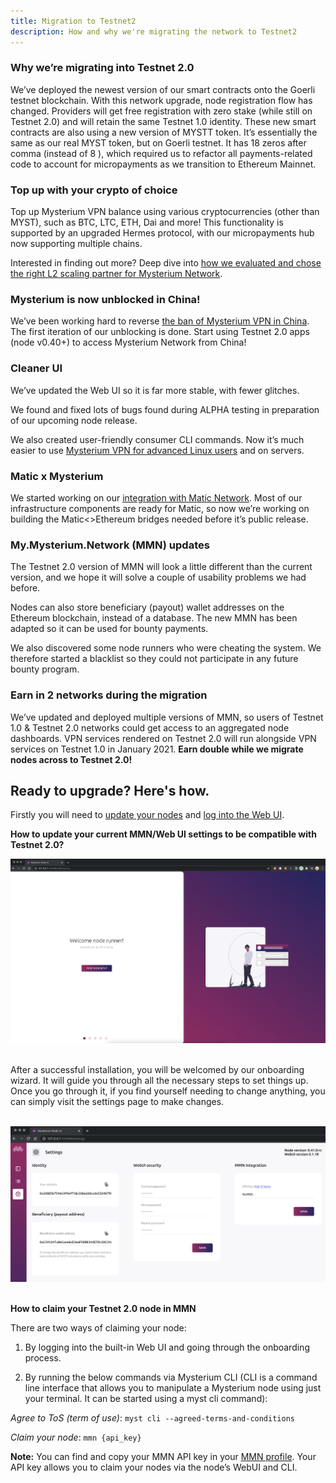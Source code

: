 ```yaml
---
title: Migration to Testnet2 
description: How and why we're migrating the network to Testnet2
---
```


  
### Why we’re migrating into Testnet 2.0

We’ve deployed the newest version of our smart contracts onto the Goerli testnet blockchain. With this network upgrade, node registration flow has changed. Providers will get free registration with zero stake (while still on Testnet 2.0) and will retain the same Testnet 1.0 identity. These new smart contracts are also using a new version of MYSTT token. It’s essentially the same as our real MYST token, but on Goerli testnet. It has 18 zeros after comma (instead of 8 ), which required us to refactor all payments-related code to account for micropayments as we transition to Ethereum Mainnet.

### Top up with your crypto of choice

Top up Mysterium VPN balance using various cryptocurrencies (other than MYST), such as BTC, LTC, ETH, Dai and more! This functionality is supported by an upgraded Hermes protocol, with our micropayments hub now supporting multiple chains.

Interested in finding out more? Deep dive into [how we evaluated and chose the right L2 scaling partner for Mysterium Network](https://mysterium.network/blog/layer-2-the-search-for-the-cheapest-and-fastest-microtransactions/).

### Mysterium is now unblocked in China!

We’ve been working hard to reverse [the ban of Mysterium VPN in China](https://medium.com/mysterium-network/china-where-is-your-internet-e03824fea13c). The first iteration of our unblocking is done. Start using Testnet 2.0 apps (node v0.40+) to access Mysterium Network from China!

### Cleaner UI

We’ve updated the Web UI so it is far more stable, with fewer glitches.

We found and fixed lots of bugs found during ALPHA testing in preparation of our upcoming node release.

We also created user-friendly consumer CLI commands.
Now it’s much easier to use [Mysterium VPN for advanced Linux users](https://docs-v2.mysterium.network/user-guide/) and on servers.

### Matic x Mysterium

We started working on our [integration with Matic Network](https://mysterium.network/blog/matic-network-powers-mysterium-p2p-payments/). Most of our infrastructure components are ready for Matic, so now we’re working on building the Matic<>Ethereum bridges needed before it’s public release.

### My.Mysterium.Network (MMN) updates

The Testnet 2.0 version of MMN will look a little different than the current version, and we hope it will solve a couple of usability problems we had before.

Nodes can also store beneficiary (payout) wallet addresses on the Ethereum blockchain, instead of a database. The new MMN has been adapted so it can be used for bounty payments.

We also discovered some node runners who were cheating the system. We therefore started a blacklist so they could not participate in any future bounty program.

### Earn in 2 networks during the migration
  
We’ve updated and deployed multiple versions of MMN, so users of Testnet 1.0 & Testnet 2.0 networks could get access to an aggregated node dashboards. 
VPN services rendered on Testnet 2.0 will run alongside VPN services on Testnet 1.0 in January 2021. **Earn double while we migrate nodes across to Testnet 2.0!**

## Ready to upgrade? Here's how.

Firstly you will need to [update your nodes](/node-runners/setup/updating) and [log into the Web UI](/node-runners/webui/).

**How to update your current MMN/Web UI settings to be compatible with Testnet 2.0?**

<img src="../images/webui/welcome.png" alt="Welcome!" class="screenshot">
<br /><br />

After a successful installation, you will be welcomed by our onboarding wizard. It will guide you through all the necessary steps to set things up.
Once you go through it, if you find yourself needing to change anything, you can simply visit the settings page to make changes.
<br /><br />

<img src="../images/webui/settings.png" alt="Settings" class="screenshot">
<br /><br />

**How to claim your Testnet 2.0 node in MMN**

There are two ways of claiming your node:

1.  By logging into the built-in Web UI and going through the onboarding process.
    
2.  By running the below commands via Mysterium CLI (CLI is a command line interface that allows you to manipulate a Mysterium node using just your terminal. It can be started using a myst cli command):

*Agree to ToS (term of use)*: `myst cli --agreed-terms-and-conditions`

*Claim your node*: `mmn {api_key}`

**Note:** You can find and copy your MMN API key in your [MMN profile](https://testnet2.mysterium.network//user/profile). Your API key allows you to claim your nodes via the node’s WebUI and CLI.
